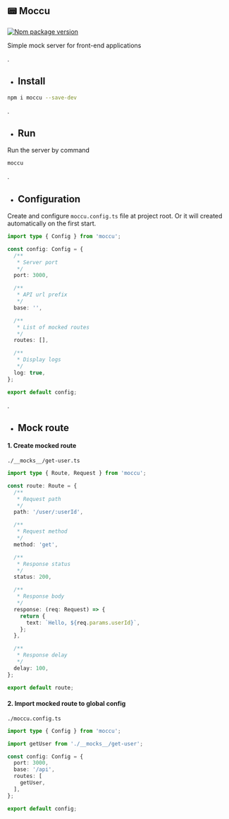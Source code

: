 ## 📟 Moccu
[![Npm package version](https://badgen.net/npm/v/moccu)](https://npmjs.com/package/moccu)

Simple mock server for front-end applications

.

* ## Install

```sh
npm i moccu --save-dev
```

.

* ## Run

Run the server by command

```sh
moccu
```

.

* ## Configuration

Create and configure `moccu.config.ts` file at project root. Or it will created automatically on the first start.

```ts
import type { Config } from 'moccu';

const config: Config = {
  /**
   * Server port
   */
  port: 3000,

  /**
   * API url prefix
   */
  base: '',

  /**
   * List of mocked routes
   */
  routes: [],

  /**
   * Display logs
   */
  log: true,
};

export default config;
```

.

* ## Mock route

#### 1. Create mocked route

`./__mocks__/get-user.ts`
```ts
import type { Route, Request } from 'moccu';

const route: Route = {
  /**
   * Request path
   */
  path: '/user/:userId',

  /**
   * Request method
   */
  method: 'get',

  /**
   * Response status
   */
  status: 200,

  /**
   * Response body
   */
  response: (req: Request) => {
    return {
      text: `Hello, ${req.params.userId}`,
    };
  },

  /**
   * Response delay
   */
  delay: 100,
};

export default route;
```

#### 2. Import mocked route to global config

`./moccu.config.ts`
```ts
import type { Config } from 'moccu';

import getUser from './__mocks__/get-user';

const config: Config = {
  port: 3000,
  base: '/api',
  routes: [
    getUser,
  ],
};

export default config;
```
